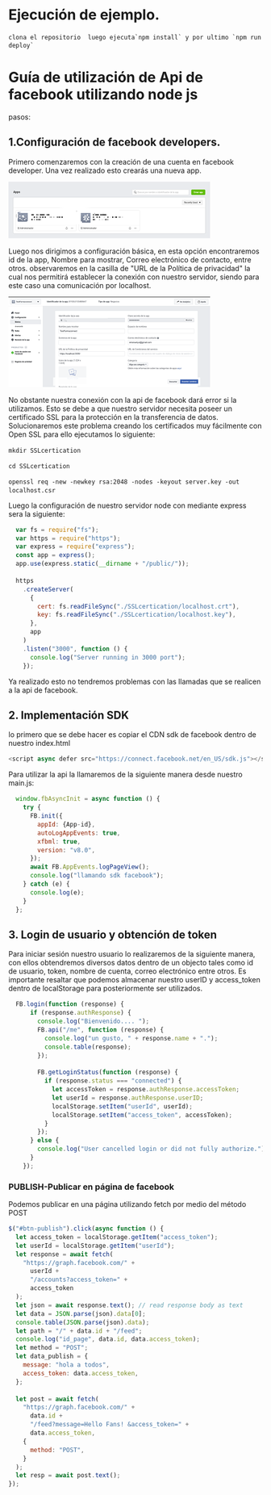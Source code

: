 # Ejecución de ejemplo.

    clona el repositorio  luego ejecuta`npm install` y por ultimo `npm run deploy`

# Guía de utilización de Api de facebook utilizando node js

pasos:

## 1.Configuración de facebook developers.

Primero comenzaremos con la creación de una cuenta en facebook developer. Una vez realizado esto crearás una nueva app.

![sample1](https://raw.githubusercontent.com/emajidev/guide-api-facebook-nodejs/master/sample1.png)

Luego nos dirigimos a configuración básica, en esta opción encontraremos id de la app, Nombre para mostrar, Correo electrónico de contacto, entre otros.
observaremos en la casilla de "URL de la Política de privacidad" la cual nos permitirá establecer la conexión con nuestro servidor, siendo para este caso una comunicación por localhost.

![sample2](https://raw.githubusercontent.com/emajidev/guide-api-facebook-nodejs/master/sample2.png)

No obstante nuestra conexión con la api de facebook dará error si la utilizamos. Esto se debe a que nuestro servidor necesita poseer un certificado SSL para la protección en la transferencia de datos. Solucionaremos este problema creando los certificados muy fácilmente con Open SSL para ello ejecutamos lo siguiente:

`mkdir SSLcertication`

`cd SSLcertication`

`openssl req -new -newkey rsa:2048 -nodes -keyout server.key -out localhost.csr`

Luego la configuración de nuestro servidor node con mediante express sera la siguiente:
```js
  var fs = require("fs");
  var https = require("https");                                  
  var express = require("express");
  const app = express();  
  app.use(express.static(__dirname + "/public/"));
                                    
  https                                                  
    .createServer(
      {
        cert: fs.readFileSync("./SSLcertication/localhost.crt"),
        key: fs.readFileSync("./SSLcertication/localhost.key"),
      },                                                     
      app
    )
    .listen("3000", function () {
      console.log("Server running in 3000 port");
    });
```

Ya realizado esto no tendremos problemas con las llamadas que se realicen a la api de facebook.

## 2. Implementación SDK  

lo primero que se debe hacer es copiar el CDN sdk de facebook dentro de nuestro index.html

```js
<script async defer src="https://connect.facebook.net/en_US/sdk.js"></script>
```

Para utilizar la api la llamaremos de la siguiente manera desde nuestro main.js:
```js
  window.fbAsyncInit = async function () {
    try {
      FB.init({
        appId: {App-id},
        autoLogAppEvents: true,
        xfbml: true,
        version: "v8.0",
      });
      await FB.AppEvents.logPageView();
      console.log("llamando sdk facebook");
    } catch (e) {
      console.log(e);
    }
  };
```
## 3. Login de usuario y obtención de token
Para iniciar sesión nuestro usuario lo realizaremos de la siguiente manera, con ellos obtendremos diversos datos dentro de un objecto tales como id de usuario, token, nombre de cuenta, correo electrónico entre otros. Es importante resaltar que podemos almacenar nuestro userID y access_token dentro de localStorage para posteriormente ser utilizados.

```js
  FB.login(function (response) {
      if (response.authResponse) {
        console.log("Bienvenido.... ");
        FB.api("/me", function (response) {
          console.log("un gusto, " + response.name + ".");
          console.table(response);
        });
   
        FB.getLoginStatus(function (response) {
          if (response.status === "connected") {
            let accessToken = response.authResponse.accessToken;
            let userId = response.authResponse.userID;
            localStorage.setItem("userId", userId);
            localStorage.setItem("access_token", accessToken);
          }
        });
      } else {
        console.log("User cancelled login or did not fully authorize.");
      }
    });
```
### PUBLISH-Publicar en página de facebook
Podemos publicar en una página utilizando fetch por medio del método POST
```js 
$("#btn-publish").click(async function () {
  let access_token = localStorage.getItem("access_token");
  let userId = localStorage.getItem("userId");
  let response = await fetch(
    "https://graph.facebook.com/" +
      userId +
      "/accounts?access_token=" +
      access_token
  );
  let json = await response.text(); // read response body as text
  let data = JSON.parse(json).data[0];
  console.table(JSON.parse(json).data);
  let path = "/" + data.id + "/feed";
  console.log("id_page", data.id, data.access_token);
  let method = "POST";
  let data_publish = {
    message: "hola a todos",
    access_token: data.access_token,
  };

  let post = await fetch(
    "https://graph.facebook.com/" +
      data.id +
      "/feed?message=Hello Fans! &access_token=" +
      data.access_token,
    {
      method: "POST",
    }
  );
  let resp = await post.text();
});

```










